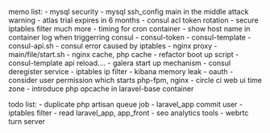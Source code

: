 memo list:
    - mysql security
    - mysql ssh_config main in the middle attack warning
    - atlas trial expires in 6 months
    - consul acl token rotation
    - secure iptables filter much more
    - timing for cron container
    - show host name in container log when triggerring consul
    - consul-token
        - consul-template
        - consul-api.sh
    - consul error caused by iptables
    - nginx proxy
        - main/file/start.sh
    - nginx cache, php cache
    - refactor boot up script
    - consul-template api reload....
    - galera start up mechanism
    - consul deregister service
    - iptables ip filter
    - kibana memory leak
    - oauth
    - consider user permission which starts php-fpm, nginx
    - circle ci web ui time zone
    - introduce php opcache in laravel-base container


todo list:
    - duplicate php artisan queue job
    - laravel_app commit user
    - iptables filter
    - read laravel_app, app_front
    - seo analytics tools
    - webrtc turn server


